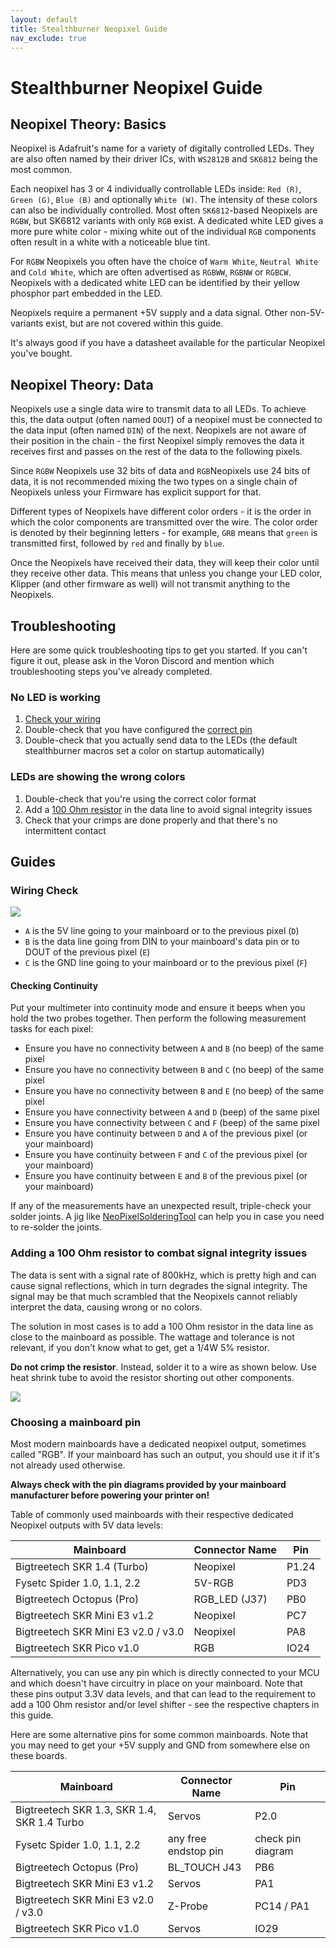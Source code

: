 ```yaml
---
layout: default
title: Stealthburner Neopixel Guide
nav_exclude: true
---
```


# Stealthburner Neopixel Guide

## Neopixel Theory: Basics

Neopixel is Adafruit's name for a variety of digitally controlled LEDs. They are also often named
by their driver ICs, with `WS2812B` and `SK6812` being the most common.

Each neopixel has 3 or 4 individually controllable LEDs inside: `Red (R)`, `Green (G)`, `Blue (B)` and optionally
`White (W)`. The intensity of these colors can also be individually controlled. Most often `SK6812`-based
Neopixels are `RGBW`, but SK6812 variants with only `RGB` exist. A dedicated white LED gives a more pure white color -
mixing white out of the individual `RGB` components often result in a white with a noticeable blue tint.

For `RGBW` Neopixels you often have the choice of `Warm White`, `Neutral White` and `Cold White`, which are often
advertised as `RGBWW`, `RGBNW` or `RGBCW`. Neopixels with a dedicated white LED can be identified by their yellow
phosphor part embedded in the LED.

Neopixels require a permanent +5V supply and a data signal. Other non-5V-variants exist, but are not covered within this
guide.

It's always good if you have a datasheet available for the particular Neopixel you've bought.

## Neopixel Theory: Data

Neopixels use a single data wire to transmit data to all LEDs. To achieve this, the data output (often named `DOUT`) of
a neopixel must be connected to the data input (often named `DIN`) of the next. Neopixels are not aware of their
position in the chain - the first Neopixel simply removes the data it receives first and passes on the rest of the data
to the following pixels.

Since `RGBW` Neopixels use 32 bits of data and `RGB`Neopixels use 24 bits of data, it is not recommended mixing the
two types on a single chain of Neopixels unless your Firmware has explicit support for that.

Different types of Neopixels have different color orders - it is the order in which the color components are
transmitted over the wire. The color order is denoted by their beginning letters - for example, `GRB` means that
`green` is transmitted first, followed by `red` and finally by `blue`.

Once the Neopixels have received their data, they will keep their color until they receive other data. This means that
unless you change your LED color, Klipper (and other firmware as well) will not transmit anything to the Neopixels.

## Troubleshooting

Here are some quick troubleshooting tips to get you started. If you can't figure it out, please ask in the Voron Discord
and mention which troubleshooting steps you've already completed.

### No LED is working

1. [Check your wiring](#wiring-check)
2. Double-check that you have configured the [correct pin](#choosing-a-mainboard-pin)
3. Double-check that you actually send data to the LEDs (the default stealthburner macros set a color on startup automatically)

### LEDs are showing the wrong colors

1. Double-check that you're using the correct color format
2. Add a [100 Ohm resistor](#adding-a-100-ohm-resistor-to-combat-signal-integrity-issues) in the data line to avoid signal integrity issues
3. Check that your crimps are done properly and that there's no intermittent contact

## Guides

### Wiring Check

![](images/Neopixel_WiringDebug.png)

- `A` is the 5V line going to your mainboard or to the previous pixel (`D`)
- `B` is the data line going from DIN to your mainboard's data pin or to DOUT of the previous pixel (`E`)
- `C` is the GND line going to your mainboard or to the previous pixel (`F`)

#### Checking Continuity

Put your multimeter into continuity mode and ensure it beeps when you hold the two probes together. Then perform the
following measurement tasks for each pixel:

- Ensure you have no connectivity between `A` and `B` (no beep) of the same pixel
- Ensure you have no connectivity between `B` and `C` (no beep) of the same pixel
- Ensure you have no connectivity between `B` and `E` (no beep) of the same pixel
- Ensure you have connectivity between `A` and `D` (beep) of the same pixel
- Ensure you have connectivity between `C` and `F` (beep) of the same pixel
- Ensure you have continuity between `D` and `A` of the previous pixel (or your mainboard)
- Ensure you have continuity between `F` and `C` of the previous pixel (or your mainboard)
- Ensure you have continuity between `E` and `B` of the previous pixel (or your mainboard)

If any of the measurements have an unexpected result, triple-check your solder joints. A jig like
[NeoPixelSolderingTool](https://github.com/camerony/VoronCustom/tree/main/NeoPixelSolderingTool) can help you in case
you need to re-solder the joints.

### Adding a 100 Ohm resistor to combat signal integrity issues

The data is sent with a signal rate of 800kHz, which is pretty high and can cause signal reflections, which in turn
degrades the signal integrity. The signal may be that much scrambled that the Neopixels cannot reliably interpret the
data, causing wrong or no colors.

The solution in most cases is to add a 100 Ohm resistor in the data line as close to the mainboard as possible. The
wattage and tolerance is not relevant, if you don't know what to get, get a 1/4W 5% resistor.

**Do not crimp the resistor**. Instead, solder it to a wire as shown below. Use heat shrink tube to avoid the resistor
shorting out other components.

![](images/Neopixel_100OhmResistor.png)

### Choosing a mainboard pin

Most modern mainboards have a dedicated neopixel output, sometimes called "RGB". If your mainboard has such an output,
you should use it if it's not already used otherwise.

**Always check with the pin diagrams provided by your mainboard manufacturer before powering your printer on!**

Table of commonly used mainboards with their respective dedicated Neopixel outputs with 5V data levels:

| Mainboard                                      | Connector Name                                        | Pin   |
| ---------------------------------------------- | ----------------------------------------------------- | ----- |
| Bigtreetech SKR 1.4 (Turbo) | Neopixel                                              | P1.24 |
| Fysetc Spider 1.0, 1.1, 2.2                    | 5V-RGB                                                | PD3   |
| Bigtreetech Octopus (Pro)   | RGB_LED (J37) | PB0   |
| Bigtreetech SKR Mini E3 v1.2                   | Neopixel                                              | PC7   |
| Bigtreetech SKR Mini E3 v2.0 / v3.0            | Neopixel                                              | PA8   |
| Bigtreetech SKR Pico v1.0                      | RGB                                                   | IO24  |

Alternatively, you can use any pin which is directly connected to your MCU and which doesn't have circuitry in place on
your mainboard. Note that these pins output 3.3V data levels, and that can lead to the requirement to add a 100 Ohm
resistor and/or level shifter - see the respective chapters in this guide.

Here are some alternative pins for some common mainboards. Note that you may need to get your +5V supply and GND from
somewhere else on these boards.

| Mainboard                                    | Connector Name                    | Pin               |
| -------------------------------------------- | --------------------------------- | ----------------- |
| Bigtreetech SKR 1.3, SKR 1.4, SKR 1.4 Turbo  | Servos                            | P2.0              |
| Fysetc Spider 1.0, 1.1, 2.2                  | any free endstop pin              | check pin diagram |
| Bigtreetech Octopus (Pro) | BL_TOUCH J43 | PB6               |
| Bigtreetech SKR Mini E3 v1.2                 | Servos                            | PA1               |
| Bigtreetech SKR Mini E3 v2.0 / v3.0          | Z-Probe                           | PC14 / PA1        |
| Bigtreetech SKR Pico v1.0                    | Servos                            | IO29              |
